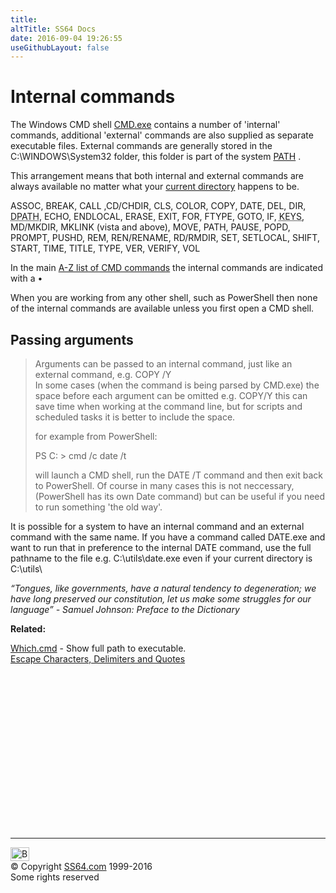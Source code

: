 ```yaml
---
title:
altTitle: SS64 Docs
date: 2016-09-04 19:26:55
useGithubLayout: false
---
```

<!-- #BeginLibraryItem "/Library/head_ntsyntax.lbi" --><!-- #EndLibraryItem --><h1>Internal commands</h1>
<p>The Windows CMD shell <a href="cmd.html">CMD.exe</a> contains a number of 'internal' commands, additional 'external' commands are also supplied as separate executable files. External commands are generally stored in the C:\WINDOWS\System32 folder, this folder is part of the system <a href="path.html">PATH</a> .</p>
<p>This arrangement means that both internal and external commands are always available no matter what your <a href="cd.html">current directory</a> happens to be.</p>
<p class="code">ASSOC, BREAK, CALL ,CD/CHDIR, CLS, COLOR, COPY, DATE, DEL, DIR, <abbr title="Deprecated command">DPATH</abbr>, ECHO, ENDLOCAL, ERASE, EXIT, FOR, FTYPE, GOTO, IF, <abbr title="Deprecated command">KEYS</abbr>, MD/MKDIR, MKLINK (vista and above), MOVE, PATH, PAUSE, POPD, PROMPT, PUSHD, REM, REN/RENAME,  RD/RMDIR, SET, SETLOCAL, SHIFT, START, TIME, TITLE, TYPE, VER, VERIFY, VOL</p>
<p>In the main <a href="index.html">A-Z list of CMD commands</a> the internal commands are indicated with a •</p>
<p>When you are working from any other shell, such as PowerShell then none of the internal commands are available unless you first open a CMD shell.</p>
<h2>Passing arguments</h2>
<blockquote>
<p>Arguments can be passed to an internal command, just like an external command, <span class="code">e.g. COPY /Y</span><br>
In some cases (when the command is being parsed by CMD.exe) the space before each argument can be omitted
<span class="code">e.g. COPY/Y</span> this can save time when working at the command line, but for scripts and scheduled tasks it is better to include the space.</p>
<p>for example from PowerShell:</p>
<p class="code">PS C: &gt; cmd /c date /t</p>
<p>will launch a CMD shell, run the DATE /T command and then exit back to PowerShell. Of course in many cases this is not neccessary, (PowerShell has its own Date command) but can be useful if you need to run something 'the old way'.</p>
</blockquote>
<p>It is possible for a system to have an internal command and an external command with the same name. If you have a command called DATE.exe and want to run that in preference to the internal DATE command, use the full pathname to the file e.g. <span class="code">C:\utils\date.exe</span> even if your current directory is <span class="code">C:\utils\</span></p>
<p class="quote"><i>“Tongues, like governments, have a natural tendency to degeneration; we have long preserved our constitution, let us make some struggles for our language” - Samuel Johnson: Preface to the Dictionary </i>
</p><p><b>Related:</b>
</p><p><a href="syntax-which.html">Which.cmd</a> - Show full path to executable.<br>
<a href="syntax-esc.html">Escape Characters, Delimiters and Quotes</a><!-- #BeginLibraryItem "/Library/foot_nt.lbi" --></p><p>
<!-- windows300 -->
<ins class="adsbygoogle" style="display:inline-block;width:300px;height:250px" data-ad-client="ca-pub-6140977852749469" data-ad-slot="7649547908"></ins>
<script>
(adsbygoogle = window.adsbygoogle || []).push({});
</script></p>
<hr>
<div id="bl" class="footer"><a href="syntax-internal.html#"><img src="../images/top.png" width="30" height="22" alt="Back to the Top"></a></div>
<div id="br" class="footer, tagline">© Copyright <a href="../index.html">SS64.com</a> 1999-2016<br>
Some rights reserved</div><!-- #EndLibraryItem -->

